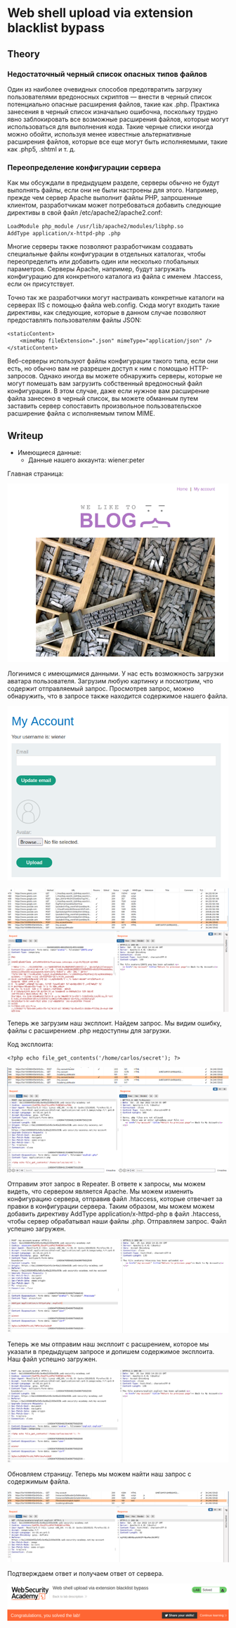 # Web shell upload via extension blacklist bypass

## Theory

<h3>Недостаточный черный список опасных типов файлов</h3>

Один из наиболее очевидных способов предотвратить загрузку пользователями вредоносных скриптов — внести в черный список потенциально опасные расширения файлов, такие как .php. Практика занесения в черный список изначально ошибочна, поскольку трудно явно заблокировать все возможные расширения файлов, которые могут использоваться для выполнения кода. Такие черные списки иногда можно обойти, используя менее известные альтернативные расширения файлов, которые все еще могут быть исполняемыми, такие как .php5, .shtml и т. д.

<h3>Переопределение конфигурации сервера</h3>

Как мы обсуждали в предыдущем разделе, серверы обычно не будут выполнять файлы, если они не были настроены для этого. Например, прежде чем сервер Apache выполнит файлы PHP, запрошенные клиентом, разработчикам может потребоваться добавить следующие директивы в свой файл /etc/apache2/apache2.conf:
```
LoadModule php_module /usr/lib/apache2/modules/libphp.so
AddType application/x-httpd-php .php
```

Многие серверы также позволяют разработчикам создавать специальные файлы конфигурации в отдельных каталогах, чтобы переопределить или добавить один или несколько глобальных параметров. Серверы Apache, например, будут загружать конфигурацию для конкретного каталога из файла с именем .htaccess, если он присутствует.

Точно так же разработчики могут настраивать конкретные каталоги на серверах IIS с помощью файла web.config. Сюда могут входить такие директивы, как следующие, которые в данном случае позволяют предоставлять пользователям файлы JSON:
```
<staticContent>
    <mimeMap fileExtension=".json" mimeType="application/json" />
</staticContent>
```

Веб-серверы используют файлы конфигурации такого типа, если они есть, но обычно вам не разрешен доступ к ним с помощью HTTP-запросов. Однако иногда вы можете обнаружить серверы, которые не могут помешать вам загрузить собственный вредоносный файл конфигурации. В этом случае, даже если нужное вам расширение файла занесено в черный список, вы можете обманным путем заставить сервер сопоставить произвольное пользовательское расширение файла с исполняемым типом MIME.

## Writeup

* Имеющиеся данные: 
    * Данные нашего аккаунта: wiener:peter

Главная страница:

![](https://github.com/fobblified/Writeups/blob/main/Portswigger/File_upload_vulnerabilities/Web_shell_upload_via_extension_blacklist_bypass/assets/1.png)

Логинимся c имеющимися данными. У нас есть возможность загрузки аватара пользователя. Загрузим любую картинку и посмотрим, что содержит отправляемый запрос. Просмотрев запрос, можно обнаружить, что в запросе также находится содержимое нашего файла.

![](https://github.com/fobblified/Writeups/blob/main/Portswigger/File_upload_vulnerabilities/Web_shell_upload_via_extension_blacklist_bypass/assets/2.png)

![](https://github.com/fobblified/Writeups/blob/main/Portswigger/File_upload_vulnerabilities/Web_shell_upload_via_extension_blacklist_bypass/assets/3.png)

Теперь же загрузим наш эксплоит. Найдем запрос. Мы видим ошибку, файлы с расширением .php недоступны для загрузки.

Код эксплоита:
```
<?php echo file_get_contents('/home/carlos/secret'); ?>
```

![](https://github.com/fobblified/Writeups/blob/main/Portswigger/File_upload_vulnerabilities/Web_shell_upload_via_extension_blacklist_bypass/assets/4.png)

Отправим этот запрос в Repeater. В ответе к запросы, мы можем видеть, что сервером является Apache. Мы можем изменить конфигурацию сервера, отправив файл .htaccess, которые отвечает за правки в конфигурации сервера. Таким образом, мы можем можем добавить директиву AddType application/x-httpd-php в файл .htaccess, чтобы сервер обрабатывал наши файлы .php. Отправляем запрос. Файл успешно загружен.

![](https://github.com/fobblified/Writeups/blob/main/Portswigger/File_upload_vulnerabilities/Web_shell_upload_via_extension_blacklist_bypass/assets/5.png)

Теперь же мы отправим наш эксплоит с расшрением, которое мы указали в предыдущем запросе и допишем содержимое эксплоита. Наш файл успешно загружен.

![](https://github.com/fobblified/Writeups/blob/main/Portswigger/File_upload_vulnerabilities/Web_shell_upload_via_extension_blacklist_bypass/assets/6.png)

Обновляем страницу. Теперь мы можем найти наш запрос с содержимым файла.

![](https://github.com/fobblified/Writeups/blob/main/Portswigger/File_upload_vulnerabilities/Web_shell_upload_via_extension_blacklist_bypass/assets/7.png)

Подтверждаем ответ и получаем ответ от сервера.

![](https://github.com/fobblified/Writeups/blob/main/Portswigger/File_upload_vulnerabilities/Web_shell_upload_via_extension_blacklist_bypass/assets/8.png)
